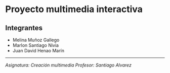 # Proyecto multimedia interactiva
## Integrantes
- Melina Muñoz Gallego
- Marlon Santiago Nivia
- Juan David Henao Marín
---
*Asignatura: Creación multimedia*
*Profesor: Santiago Alvarez*

